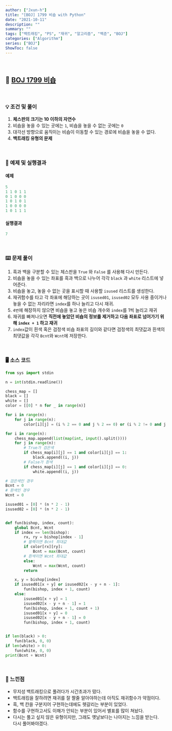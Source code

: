 ```yaml
---
author: ["Jxun-h"]
title: "[BOJ] 1799 비숍 with Python"
date: "2021-10-11"
description: ""
summary: ""
tags: ["백트래킹", "PS", "재귀", "알고리즘", "백준", "BOJ"]
categories: ["Algorithm"]
series: ["BOJ"]
ShowToc: false
---
```


<br>

## 📌 <a href="https://www.acmicpc.net/problem/1799" target="_blank">BOJ 1799 비숍</a>

<br>

### 💡 조건 및 풀이

1.  **체스판의 크기는 10 이하의 자연수**
2.  비숍을 놓을 수 있는 곳에는 `1`, 비숍을 놓을 수 없는 곳에는 `0`
3.  대각선 방향으로 움직이는 비숍이 이동할 수 있는 경로에 비숍을 놓을 수 없다.
4.  **백트래킹 유형의 문제**

<br>

### 🔖 예제 및 실행결과

#### 예제

```python
5
1 1 0 1 1
0 1 0 0 0
1 0 1 0 1
1 0 0 0 0
1 0 1 1 1
```

#### 실행결과

```python
7
```

<br>

### ⌨️ 문제 풀이

1.  흑과 백을 구분할 수 있는 체스판을 `True` 와 `False` 를 사용해 다시 만든다.
2.  비숍을 놓을 수 있는 좌표를 흑과 백으로 나누어 각각 `black` 과 `white` 리스트에 넣어준다.
3.  비숍을 놓고, 놓을 수 없는 곳을 표시할 때 사용할 `isused` 리스트를 생성한다.
4.  재귀함수를 타고 각 좌표에 해당하는 곳이 `isused01`, `isused02` 모두 사용 중이거나  
    놓을 수 없는 자리라면 `index`를 하나 늘리고 다시 재귀.
5.  `4번`에 해장하지 않으면 비숍을 놓고 놓은 비숍 개수와 `index`를 1씩 늘리고 재귀
6.  재귀를 빠져나오면 **직전에 놓았던 비숍의 정보를 제거하고 다음 좌표로 넘어가기 위해 `index + 1` 하고 재귀**
7.  `index`값이 흰색 혹은 검정색 비숍 좌표의 길이와 같다면 검정색의 최댓값과 흰색의 최댓값을 각각 `Bcnt`와 `Wcnt`에 저장한다.

<br>

### 🖥 소스 코드

```python
from sys import stdin

n = int(stdin.readline())

chess_map = []
black = []
white = []
color = [[0] * n for _ in range(n)]

for i in range(n):
    for j in range(n):
        color[i][j] = (i % 2 == 0 and j % 2 == 0) or (i % 2 != 0 and j % 2 != 0)

for i in range(n):
    chess_map.append(list(map(int, input().split())))
    for j in range(n):
        # True가 검은색
        if chess_map[i][j] == 1 and color[i][j] == 1:
            black.append((i, j))
        # False가 흰색
        if chess_map[i][j] == 1 and color[i][j] == 0:
            white.append((i, j))

# 검은색인 경우
Bcnt = 0
# 흰색인 경우
Wcnt = 0

isused01 = [0] * (n * 2 - 1)
isused02 = [0] * (n * 2 - 1)


def fun(bishop, index, count):
    global Bcnt, Wcnt
    if index == len(bishop):
        rx, ry = bishop[index - 1]
        # 블랙이면 Bcnt 최대값
        if color[rx][ry]:
            Bcnt = max(Bcnt, count)
        # 흰색이면 Wcnt 최대값
        else:
            Wcnt = max(Wcnt, count)
        return

    x, y = bishop[index]
    if isused01[x + y] or isused02[x - y + n - 1]:
        fun(bishop, index + 1, count)
    else:
        isused01[x + y] = 1
        isused02[x - y + n - 1] = 1
        fun(bishop, index + 1, count + 1)
        isused01[x + y] = 0
        isused02[x - y + n - 1] = 0
        fun(bishop, index + 1, count)


if len(black) > 0:
    fun(black, 0, 0)
if len(white) > 0:
    fun(white, 0, 0)
print(Bcnt + Wcnt)
```

<br>

### 💾 느낀점

-   무지성 백트래킹으로 풀려다가 시간초과가 떴다.
-   백트래킹을 잘하려면 재귀를 잘 짤줄 알아야하는데 아직도 재귀함수가 약점이다.
-   흑, 백 칸을 구분지어 구현하는데에도 헷갈리는 부분이 있었다.
-   함수를 구현하고서도 이해가 안되는 부분이 있어서 별표를 많이 쳐놨다.
-   다시는 풀고 싶지 않은 유형이지만, 그래도 옛날보다는 나아지는 느낌을 받는다.  
    다시 풀어봐야겠다.